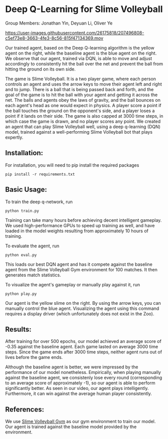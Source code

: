 # Deep Q-Learning for Slime Volleyball
Group Members: Jonathan Yin, Deyuan Li, Oliver Ye

https://user-images.githubusercontent.com/26175818/207496808-c5ef73e8-3663-4fe3-8c56-815f47134369.mov

Our trained agent, based on the Deep Q-learning algorithm is the yellow agent on the right, while the baseline agent is the blue agent on the right. We observe that our agent, trained via DQN, is able to move and adjust accordingly to consistently hit the ball over the net and prevent the ball from hitting the ground on its own side.

The game is Slime Volleyball. It is a two player game, where each person controls an agent and uses the arrow keys to move their agent left and right and to jump. There is a ball that is being passed back and forth, and the goal of the game is to hit the ball with your agent and getting it across the net. The balls and agents obey the laws of gravity, and the ball bounces on each agent's head as one would expect in physics. A player score a point if the ball touches the ground on the opponent's side, and a player loses a point if it lands on their side. The game is also capped at 3000 time steps, in which case the game is drawn, and no player scores any point. We created an agent that can play Slime Volleyball well, using a deep q-learning (DQN) model, trained against a well-performing Slime Volleyball bot that plays expertly. 

## Installation: 
For installation, you will need to pip install the required packages
```
pip install -r requirements.txt
```

## Basic Usage:
To train the deep q-network, run
```
python train.py
```
Training can take many hours before achieving decent intelligent gameplay. We used high-performance GPUs to speed up training as well, and have loaded in the model weights resulting from approximately 10 hours of training.

To evaluate the agent, run
``` 
python eval.py
```
This loads our best DQN agent and has it compete against the baseline agent from the Slime Volleyball Gym environment for 100 matches. It then generates match statistics. 

To visualize the agent's gameplay or manually play against it, run
``` 
python play.py
```
Our agent is the yellow slime on the right. By using the arrow keys, you can manually control the blue agent. Visualizing the agent using this command requires a display driver (which unfortunately does not exist in the Zoo).


## Results:
After training for over 500 epochs, our model achieved an average score of -0.35 against the baseline agent. Each game lasted on average 3000 time steps. Since the game ends after 3000 time steps, neither agent runs out of lives before the game ends. 

Although the baseline agent is better, we were impressed by the performance of our model nonetheless. Empirically, when playing manually against the baseline agent, we consistenly lose every round (corresponding to an average score of approximately -1), so our agent is able to perform significantly better. As seen in our video, our agent plays intelligently. Furthermore, it can win against the average human player consistently.


## References:
We use [Slime Volleyball Gym](https://github.com/hardmaru/slimevolleygym) as our gym environment to train our model. Our agent is trained against the baseline model provided by the environment.
